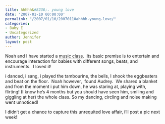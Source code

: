 ```yaml
---
title: Ahhhh&#8230;. young love
date: '2007-01-10 00:00:00'
permalink: "/2007/01/10/20070110ahhhh-young-love/"
categories:
- Baby E
- Uncategorized
author: Jennifer
layout: post
---
```


Noah and I have started a [music class](http://www.musictogether.com "music class").  Its basic premise is to entertain and encourage interaction for babies with different songs, beats, and instruments.  I loved it!

i danced, i sang, i played the tambourine, the bells, I shook the eggbeaters and beat on the floor.  Noah however,  found Audrey.  We shared a blanket and from the moment i put him down, he was staring at, playing with, flirting! (I know he&#8217;s 4 months but you should have seen him, smiling and giggling at her) the whole class. So my dancing, circling and noise making went unnoticed!

I didn&#8217;t get a chance to capture this unrequited love affair, i&#8217;ll post a pic next week!
